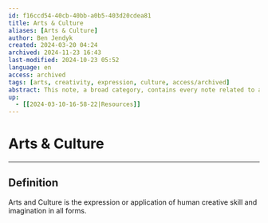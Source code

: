 ```yaml
---
id: f16ccd54-40cb-40bb-a0b5-403d20cdea81
title: Arts & Culture
aliases: [Arts & Culture]
author: Ben Jendyk
created: 2024-03-20 04:24
archived: 2024-11-23 16:43
last-modified: 2024-10-23 05:52
language: en
access: archived
tags: [arts, creativity, expression, culture, access/archived]
abstract: This note, a broad category, contains every note related to arts and culture, from my own creations to those of others or my notes on others.
up:
  - [[2024-03-10-16-58-22|Resources]]
---
```


# Arts & Culture

--- 

## Definition

Arts and Culture is the expression or application of human creative skill and imagination in all forms.
